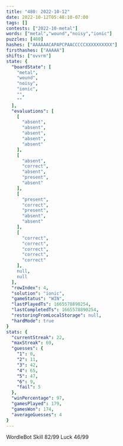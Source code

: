 ```yaml
---
title: "480: 2022-10-12"
date: 2022-10-12T05:48:10-07:00
tags: []
contests: ["2022-10-metal"]
words: ["metal","wound","noisy","ionic"]
puzzles: [480]
hashes: ["AAAAAACAPAPCPAACCCCCXXXXXXXXXX"]
firsthashes: ["AAAAA"]
shifts: ["ovvrm"]
state: {
  "boardState": [
    "metal",
    "wound",
    "noisy",
    "ionic",
    "",
    ""
  ],
  "evaluations": [
    [
      "absent",
      "absent",
      "absent",
      "absent",
      "absent"
    ],
    [
      "absent",
      "correct",
      "absent",
      "present",
      "absent"
    ],
    [
      "present",
      "correct",
      "present",
      "absent",
      "absent"
    ],
    [
      "correct",
      "correct",
      "correct",
      "correct",
      "correct"
    ],
    null,
    null
  ],
  "rowIndex": 4,
  "solution": "ionic",
  "gameStatus": "WIN",
  "lastPlayedTs": 1665578890254,
  "lastCompletedTs": 1665578890254,
  "restoringFromLocalStorage": null,
  "hardMode": true
}
stats: {
  "currentStreak": 22,
  "maxStreak": 69,
  "guesses": {
    "1": 0,
    "2": 11,
    "3": 42,
    "4": 65,
    "5": 47,
    "6": 9,
    "fail": 5
  },
  "winPercentage": 97,
  "gamesPlayed": 179,
  "gamesWon": 174,
  "averageGuesses": 4
}
---
```


<!-- more -->
WordleBot
Skill 82/99
Luck 46/99
